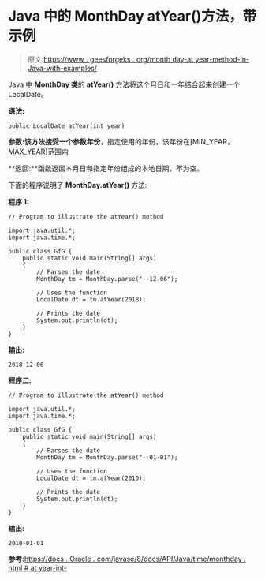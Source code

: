 # Java 中的 MonthDay atYear()方法，带示例

> 原文:[https://www . geesforgeks . org/month day-at year-method-in-Java-with-examples/](https://www.geeksforgeeks.org/monthday-atyear-method-in-java-with-examples/)

Java 中 **MonthDay 类**的 **atYear()** 方法将这个月日和一年结合起来创建一个 LocalDate。

**语法:**

```
public LocalDate atYear(int year)
```

**参数:**该方法接受一个参数**年份**，指定使用的年份，该年份在[MIN_YEAR，MAX_YEAR]范围内

**返回:**函数返回本月日和指定年份组成的本地日期，不为空。

下面的程序说明了 **MonthDay.atYear()** 方法:

**程序 1:**

```
// Program to illustrate the atYear() method

import java.util.*;
import java.time.*;

public class GfG {
    public static void main(String[] args)
    {
        // Parses the date
        MonthDay tm = MonthDay.parse("--12-06");

        // Uses the function
        LocalDate dt = tm.atYear(2018);

        // Prints the date
        System.out.println(dt);
    }
}
```

**输出:**

```
2018-12-06

```

**程序二:**

```
// Program to illustrate the atYear() method

import java.util.*;
import java.time.*;

public class GfG {
    public static void main(String[] args)
    {
        // Parses the date
        MonthDay tm = MonthDay.parse("--01-01");

        // Uses the function
        LocalDate dt = tm.atYear(2010);

        // Prints the date
        System.out.println(dt);
    }
}
```

**输出:**

```
2010-01-01

```

**参考:**[https://docs . Oracle . com/javase/8/docs/API/Java/time/monthday . html # at year-int-](https://docs.oracle.com/javase/8/docs/api/java/time/MonthDay.html#atYear-int-)